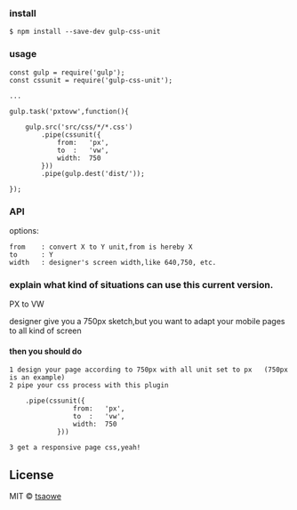 ### install
```
$ npm install --save-dev gulp-css-unit
```


### usage
```
const gulp = require('gulp');
const cssunit = require('gulp-css-unit');

...

gulp.task('pxtovw',function(){
   
    gulp.src('src/css/*/*.css')
        .pipe(cssunit({
            from:   'px',
            to  :   'vw',
            width:  750
        }))
        .pipe(gulp.dest('dist/'));
    
});

```


### API

options:
```
from    : convert X to Y unit,from is hereby X
to      : Y
width   : designer's screen width,like 640,750, etc.
```


### explain what kind of situations can use this current version.

PX to VW

designer give you a 750px sketch,but you want to adapt your mobile pages to all kind of screen

#### then you should do 
```
1 design your page according to 750px with all unit set to px   (750px is an example)
2 pipe your css process with this plugin

    .pipe(cssunit({
                from:   'px',
                to  :   'vw',
                width:  750
            }))
            
3 get a responsive page css,yeah!

```


## License

MIT © [tsaowe](https://github.com/tsaowe)
